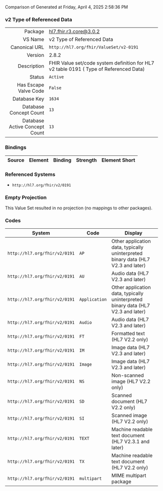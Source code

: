 Comparison of 
Generated at Friday, April 4, 2025 2:58:36 PM

### v2 Type of Referenced Data

|      |     |
| ---: | --- |
| Package | hl7.fhir.r3.core@3.0.2 |
| VS Name | v2 Type of Referenced Data |
| Canonical URL | `http://hl7.org/fhir/ValueSet/v2-0191` |
| Version | 2.8.2 |
| Description | FHIR Value set/code system definition for HL7 v2 table 0191 ( Type of Referenced Data) |
| Status | `Active` |
| Has Escape Valve Code | `False` |
| Database Key | `1634` |
| Database Concept Count | `13` |
| Database Active Concept Count | `13` |
### Bindings

| Source | Element | Binding | Strength | Element Short |
| ------ | ------- | ------- | -------- | ------------- |

### Referenced Systems

* `http://hl7.org/fhir/v2/0191`
### Empty Projection

This Value Set resulted in no projection (no mappings to other packages).

### Codes

| System | Code | Display |
| ------ | ---- | ------- |
| `http://hl7.org/fhir/v2/0191` | `AP` | Other application data, typically uninterpreted binary data (HL7 V2.3 and later) |
| `http://hl7.org/fhir/v2/0191` | `AU` | Audio data (HL7 V2.3 and later) |
| `http://hl7.org/fhir/v2/0191` | `Application` | Other application data, typically uninterpreted binary data  (HL7 V2.3 and later) |
| `http://hl7.org/fhir/v2/0191` | `Audio` | Audio data  (HL7 V2.3 and later) |
| `http://hl7.org/fhir/v2/0191` | `FT` | Formatted text (HL7 V2.2 only) |
| `http://hl7.org/fhir/v2/0191` | `IM` | Image data (HL7 V2.3 and later) |
| `http://hl7.org/fhir/v2/0191` | `Image` | Image data  (HL7 V2.3 and later) |
| `http://hl7.org/fhir/v2/0191` | `NS` | Non-scanned image (HL7 V2.2 only) |
| `http://hl7.org/fhir/v2/0191` | `SD` | Scanned document (HL7 V2.2 only) |
| `http://hl7.org/fhir/v2/0191` | `SI` | Scanned image (HL7 V2.2 only) |
| `http://hl7.org/fhir/v2/0191` | `TEXT` | Machine readable text document (HL7 V2.3.1 and later) |
| `http://hl7.org/fhir/v2/0191` | `TX` | Machine readable text document (HL7 V2.2 only) |
| `http://hl7.org/fhir/v2/0191` | `multipart` | MIME multipart package |
